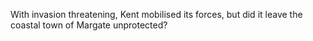 With invasion threatening, Kent mobilised its forces, but did it leave the coastal town of Margate unprotected?
